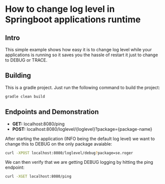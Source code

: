 # How to change log level in Springboot applications runtime

## Intro
This simple example shows how easy it is to change log level while your applications is running so it saves you the hassle of restart it just to change to DEBUG or TRACE.


## Building
This is a gradle project. Just run the following command to build the project:
```bash
gradle clean build
```


## Endpoints and Demonstration
* __GET:__ localhost:8080/ping
* __POST:__ localhost:8080/loglevel/{loglevel}?package={package-name}


After starting the application (INFO being the default log level) we want to change this to DEBUG on the only package avaiable:

```bash
curl -XPOST localhost:8080/loglevel/debug?package=se.roger
```

We can then verify that we are getting DEBUG logging by hitting the ping endpoint:

```bash
curl -XGET localhost:8080/ping
```
